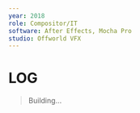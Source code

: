 ```yaml
---
year: 2018
role: Compositor/IT
software: After Effects, Mocha Pro
studio: Offworld VFX
---
```

# LOG
> Building...
